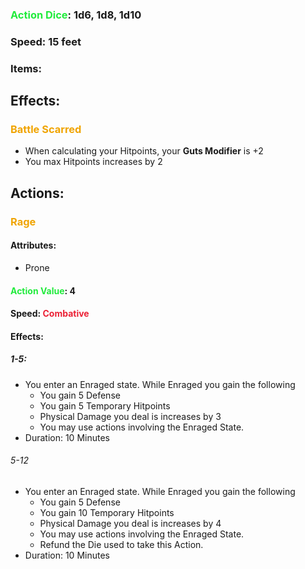 ### <span style="font-weight:bold;color:rgb(33, 235, 60)">Action Dice</span>: 1d6, 1d8, 1d10
### Speed: 15 feet
### Items:
## Effects:

### <span style="font-weight:bold;color:rgb(240, 164, 0)">Battle Scarred</span>
- When calculating your Hitpoints, your **Guts Modifier** is +2
- You max Hitpoints increases by 2
## Actions:
### <span style="font-weight:bold;color:rgb(240, 164, 0)">Rage</span>
#### Attributes:
- Prone
#### <span style="font-weight:bold;color:rgb(33, 235, 60)">Action Value</span>: 4
#### Speed: <span style="font-weight:bold; color:rgb(235, 33, 53)">Combative</span>
#### Effects:
##### 1-5: 
- You enter an Enraged state. While Enraged you gain the following
	- You gain 5 Defense
	- You gain 5 Temporary Hitpoints
	- Physical Damage you deal is increases by 3
	- You may use actions involving the Enraged State.
- Duration: 10 Minutes
###### 5-12
- You enter an Enraged state. While Enraged you gain the following
	- You gain 5 Defense
	- You gain 10 Temporary Hitpoints
	- Physical Damage you deal is increases by 4
	- You may use actions involving the Enraged State.
	- Refund the Die used to take this Action.
- Duration: 10 Minutes



